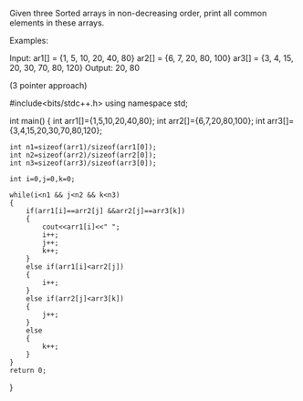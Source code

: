 Given three Sorted arrays in non-decreasing order, print all common elements in these arrays.

Examples: 

Input: 
ar1[] = {1, 5, 10, 20, 40, 80} 
ar2[] = {6, 7, 20, 80, 100} 
ar3[] = {3, 4, 15, 20, 30, 70, 80, 120} 
Output: 20, 80

(3 pointer approach)

#include<bits/stdc++.h>
using namespace std;


int main()
{
	int arr1[]={1,5,10,20,40,80};
	int arr2[]={6,7,20,80,100};
	int arr3[]={3,4,15,20,30,70,80,120};
	
	int n1=sizeof(arr1)/sizeof(arr1[0]);
	int n2=sizeof(arr2)/sizeof(arr2[0]);
	int n3=sizeof(arr3)/sizeof(arr3[0]);
	
	int i=0,j=0,k=0;
	
	while(i<n1 && j<n2 && k<n3)
	{
		if(arr1[i]==arr2[j] &&arr2[j]==arr3[k])
		{
			cout<<arr1[i]<<" ";
			i++;
			j++;
			k++;
		}
		else if(arr1[i]<arr2[j])
		{
			i++;
		}
		else if(arr2[j]<arr3[k])
		{
			j++;
		}
		else
		{
			k++;
		}
	}
	return 0;
}
